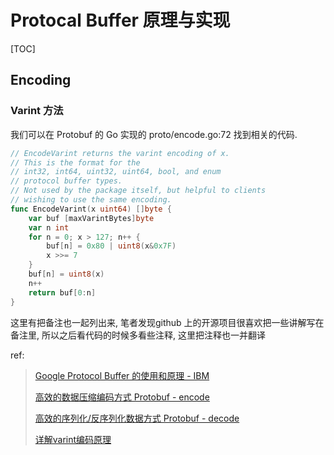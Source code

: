 # Protocal Buffer 原理与实现

[TOC]

## Encoding

### Varint 方法

我们可以在 Protobuf 的 Go 实现的  proto/encode.go:72 找到相关的代码.

```go
// EncodeVarint returns the varint encoding of x.
// This is the format for the
// int32, int64, uint32, uint64, bool, and enum
// protocol buffer types.
// Not used by the package itself, but helpful to clients
// wishing to use the same encoding.
func EncodeVarint(x uint64) []byte {
    var buf [maxVarintBytes]byte
    var n int
    for n = 0; x > 127; n++ {
        buf[n] = 0x80 | uint8(x&0x7F)
        x >>= 7
    }
    buf[n] = uint8(x)
    n++
    return buf[0:n]
}
```

这里有把备注也一起列出来, 笔者发现github 上的开源项目很喜欢把一些讲解写在备注里, 所以之后看代码的时候多看些注释, 这里把注释也一并翻译







ref:

> [Google Protocol Buffer 的使用和原理 - IBM](https://www.ibm.com/developerworks/cn/linux/l-cn-gpb/index.html#major4)
>
> [高效的数据压缩编码方式 Protobuf - encode](https://halfrost.com/protobuf_encode/#base128varints)
>
> [高效的序列化/反序列化数据方式 Protobuf - decode](https://halfrost.com/protobuf_decode/#)
>
> [详解varint编码原理](https://segmentfault.com/a/1190000020500985)

